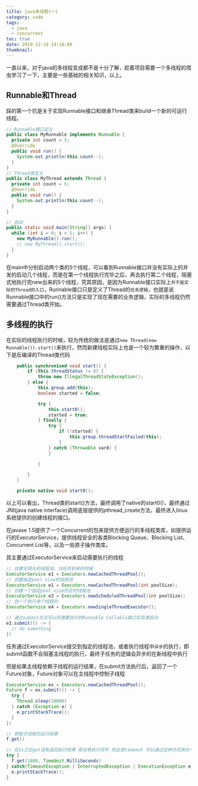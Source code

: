 ```yaml
---
title: java多线程(一)
category: code
tags:
  - java
  - concurrent
toc: true
date: 2019-12-10 14:18:40
thumbnail:
---
```



一直以来，对于java的多线程变成都不是十分了解，趁着项目需要一个多线程的爬虫学习了一下，主要是一些基础的相关知识，以上。

## Runnable和Thread

踩的第一个坑是关于实现Runnable接口和继承Thread类来build一个新的可运行线程。

```java
// Runnable接口定义
public class MyRunnable implements Runnable {
  private int count = 5;
  @Override
  public void run() {
    System.out.println(this.count--);
  }
}
// Thread类定义
public class MyThread extends Thread {
  private int count = 5;
  @Override
  public void run() {
    System.out.println(this.count--);
  }
}
```

```java
// 启动
public static void main(String[] args) {
  while (int i = 0; i < 5; i++) {
    new MyRunnable().run();
    // new MyThread().start(); 
  }
}
```

在main中分别启动两个类的5个线程，可以看到Runnable接口并没有实际上的并发的启动几个线程，而是在第一个线程执行完毕之后，再去执行第二个线程，阻塞式地执行完new出来的5个线程，究其原因，是因为Runnable接口实际上`并不是实际的Thread的入口`，Runnable接口只是定义了Thread的`任务逻辑`，也就是说Runnable接口中的run()方法只是实现了现在需要的业务逻辑，实际的多线程仍然需要通过Thread类开始。

## 多线程的执行

在实际的线程执行的时候，较为传统的做法是通过`new Thread(new Runnable()).start()`来执行，然而新建线程实际上也是一个较为繁重的操作，以下是反编译的Thread类代码

```java
    public synchronized void start() {
        if (this.threadStatus != 0) {
            throw new IllegalThreadStateException();
        } else {
            this.group.add(this);
            boolean started = false;

            try {
                this.start0();
                started = true;
            } finally {
                try {
                    if (!started) {
                        this.group.threadStartFailed(this);
                    }
                } catch (Throwable var8) {
                }

            }

        }
    }

    private native void start0();
```

以上可以看出，Thread类的start()方法，最终调用了native的start0()，最终通过JNI(java native interface)调用底层提供的pthread_create方法，最终进入linux系统提供的创建线程的接口。

在javase 1.5提供了一个Concurrent的包来提供方便运行的多线程类库，如提供运行的ExecutorService，提供线程安全的各类Blocking Queue、Blocking List、Concurrent List等，以及一些原子操作类库。

其主要通过ExecutorService来启动需要执行的线程

```java
// 创建无限大的线程池，当任务到来的时候
ExecutorService e1 = Executors.newCachedThreadPool();
// 创建指定pool size的线程池
ExecutorService e1 = Executors.newCachedThreadPool(int poolSize);
// 创建一个指定pool size的定时线程池
ExecutorService e3 = Executors.newScheduledThreadPool(int poolSize);
// 创一个执行单个线程的
ExecutorService e4 = Executors.newSingleThreadExecutor();

// 通过submit方法可以将需要执行的Runnable Callable接口实现类启动
e1.submit(() -> {
  // do something
})
```

任务通过ExecutorService提交到指定的线程池，或者执行线程中`异步`的执行，即submit函数不会阻塞主线程的执行，最终子任务的逻辑会异步的在新线程中执行

但是如果主线程依赖子线程的运行结果，在submit方法执行后，返回了一个Future对象，Future对象可以在主线程中控制子线程

```java
ExecutorService ex = Executors.newCachedThreadPool();
Future f = ex.submit(() -> {
  try {
    Thread.sleep(10000)
  } catch (Exception e) {
    e.printStackTrace();
  }
})

// 获取子线程的运行结果
f.get()

// 在1s之后get没有返回执行结果 即没有执行完毕 则出发timeout 可以通过这种方式来对一些任务做超时处理
try {
  f.get(1000, TimeUnit.MilliSeconds)
} catch(TimeoutException | InterruptedException | ExecutionException e) {
  e.printStackTrace();
}

```